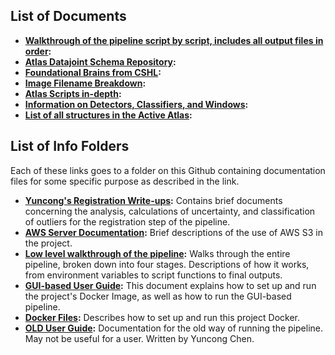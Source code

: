 ## List of Documents

  * __[Walkthrough of the pipeline script by script, includes all output files in order](./running_scripts.md):__
  * __[Atlas Datajoint Schema Repository](https://github.com/ActiveBrainAtlas/Orofacial_Collaboration/tree/master/atlas_project):__
  * __[Foundational Brains from CSHL](./Foundational_Brains.md):__
  * __[Image Filename Breakdown](./Filename_Breakdown.md):__
  * __[Atlas Scripts in-depth](./running_scripts/README.md):__
  * __[Information on Detectors, Classifiers, and Windows](./classifiers_and_detectors.md):__
  * __[List of all structures in the Active Atlas](./structures.md):__
  
  ## List of Info Folders
  
  Each of these links goes to a folder on this Github containing documentation files for some specific purpose as described in the link.
 
  * __[Yuncong's Registration Write-ups](./writeup/):__ Contains brief documents concerning the analysis, calculations of uncertainty, and classification of outliers for the registration step of the pipeline.
  * __[AWS Server Documentation](./server_info/):__ Brief descriptions of the use of AWS S3 in the project.
  * __[Low level walkthrough of the pipeline](./running_scripts/README.md):__ Walks through the entire pipeline, broken down into four stages. Descriptions of how it works, from environment variables to script functions to final outputs.
  * __[GUI-based User Guide](./doc/pipeline/user_guide_GUI_v2.md):__ This document explains how to set up and run the project's Docker Image, as well as how to run the GUI-based pipeline.
  * __[Docker Files](./docker/):__ Describes how to set up and run this project Docker.
  * __[OLD User Guide](./User%20Manuals/UserGuide.md):__ Documentation for the old way of running the pipeline. May not be useful for a user. Written by Yuncong Chen.
